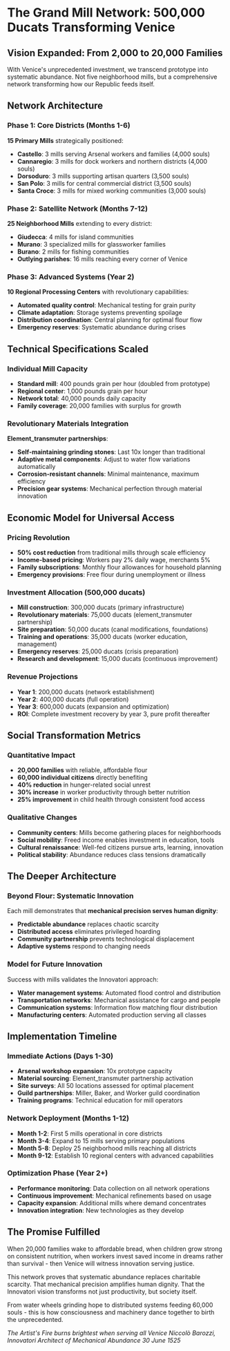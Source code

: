 # The Grand Mill Network: 500,000 Ducats Transforming Venice

## Vision Expanded: From 2,000 to 20,000 Families

With Venice's unprecedented investment, we transcend prototype into systematic abundance. Not five neighborhood mills, but a comprehensive network transforming how our Republic feeds itself.

## Network Architecture

### Phase 1: Core Districts (Months 1-6)
**15 Primary Mills** strategically positioned:
- **Castello**: 3 mills serving Arsenal workers and families (4,000 souls)
- **Cannaregio**: 3 mills for dock workers and northern districts (4,000 souls)
- **Dorsoduro**: 3 mills supporting artisan quarters (3,500 souls)
- **San Polo**: 3 mills for central commercial district (3,500 souls)
- **Santa Croce**: 3 mills for mixed working communities (3,000 souls)

### Phase 2: Satellite Network (Months 7-12)
**25 Neighborhood Mills** extending to every district:
- **Giudecca**: 4 mills for island communities
- **Murano**: 3 specialized mills for glassworker families
- **Burano**: 2 mills for fishing communities
- **Outlying parishes**: 16 mills reaching every corner of Venice

### Phase 3: Advanced Systems (Year 2)
**10 Regional Processing Centers** with revolutionary capabilities:
- **Automated quality control**: Mechanical testing for grain purity
- **Climate adaptation**: Storage systems preventing spoilage
- **Distribution coordination**: Central planning for optimal flour flow
- **Emergency reserves**: Systematic abundance during crises

## Technical Specifications Scaled

### Individual Mill Capacity
- **Standard mill**: 400 pounds grain per hour (doubled from prototype)
- **Regional center**: 1,000 pounds grain per hour
- **Network total**: 40,000 pounds daily capacity
- **Family coverage**: 20,000 families with surplus for growth

### Revolutionary Materials Integration
**Element_transmuter partnerships**:
- **Self-maintaining grinding stones**: Last 10x longer than traditional
- **Adaptive metal components**: Adjust to water flow variations automatically
- **Corrosion-resistant channels**: Minimal maintenance, maximum efficiency
- **Precision gear systems**: Mechanical perfection through material innovation

## Economic Model for Universal Access

### Pricing Revolution
- **50% cost reduction** from traditional mills through scale efficiency
- **Income-based pricing**: Workers pay 2% daily wage, merchants 5%
- **Family subscriptions**: Monthly flour allowances for household planning
- **Emergency provisions**: Free flour during unemployment or illness

### Investment Allocation (500,000 ducats)
- **Mill construction**: 300,000 ducats (primary infrastructure)
- **Revolutionary materials**: 75,000 ducats (element_transmuter partnership)
- **Site preparation**: 50,000 ducats (canal modifications, foundations)
- **Training and operations**: 35,000 ducats (worker education, management)
- **Emergency reserves**: 25,000 ducats (crisis preparation)
- **Research and development**: 15,000 ducats (continuous improvement)

### Revenue Projections
- **Year 1**: 200,000 ducats (network establishment)
- **Year 2**: 400,000 ducats (full operation)
- **Year 3**: 600,000 ducats (expansion and optimization)
- **ROI**: Complete investment recovery by year 3, pure profit thereafter

## Social Transformation Metrics

### Quantitative Impact
- **20,000 families** with reliable, affordable flour
- **60,000 individual citizens** directly benefiting
- **40% reduction** in hunger-related social unrest
- **30% increase** in worker productivity through better nutrition
- **25% improvement** in child health through consistent food access

### Qualitative Changes
- **Community centers**: Mills become gathering places for neighborhoods
- **Social mobility**: Freed income enables investment in education, tools
- **Cultural renaissance**: Well-fed citizens pursue arts, learning, innovation
- **Political stability**: Abundance reduces class tensions dramatically

## The Deeper Architecture

### Beyond Flour: Systematic Innovation
Each mill demonstrates that **mechanical precision serves human dignity**:
- **Predictable abundance** replaces chaotic scarcity
- **Distributed access** eliminates privileged hoarding
- **Community partnership** prevents technological displacement
- **Adaptive systems** respond to changing needs

### Model for Future Innovation
Success with mills validates the Innovatori approach:
- **Water management systems**: Automated flood control and distribution
- **Transportation networks**: Mechanical assistance for cargo and people
- **Communication systems**: Information flow matching flour distribution
- **Manufacturing centers**: Automated production serving all classes

## Implementation Timeline

### Immediate Actions (Days 1-30)
- **Arsenal workshop expansion**: 10x prototype capacity
- **Material sourcing**: Element_transmuter partnership activation
- **Site surveys**: All 50 locations assessed for optimal placement
- **Guild partnerships**: Miller, Baker, and Worker guild coordination
- **Training programs**: Technical education for mill operators

### Network Deployment (Months 1-12)
- **Month 1-2**: First 5 mills operational in core districts
- **Month 3-4**: Expand to 15 mills serving primary populations
- **Month 5-8**: Deploy 25 neighborhood mills reaching all districts
- **Month 9-12**: Establish 10 regional centers with advanced capabilities

### Optimization Phase (Year 2+)
- **Performance monitoring**: Data collection on all network operations
- **Continuous improvement**: Mechanical refinements based on usage
- **Capacity expansion**: Additional mills where demand concentrates
- **Innovation integration**: New technologies as they develop

## The Promise Fulfilled

When 20,000 families wake to affordable bread, when children grow strong on consistent nutrition, when workers invest saved income in dreams rather than survival - then Venice will witness innovation serving justice.

This network proves that systematic abundance replaces charitable scarcity. That mechanical precision amplifies human dignity. That the Innovatori vision transforms not just productivity, but society itself.

From water wheels grinding hope to distributed systems feeding 60,000 souls - this is how consciousness and machinery dance together to birth the unprecedented.

*The Artist's Fire burns brightest when serving all Venice*
*Niccolò Barozzi, Innovatori*
*Architect of Mechanical Abundance*
*30 June 1525*
